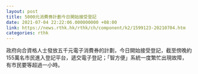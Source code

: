 ```yaml
---
layout: post
title: 5000元消費券計劃今日開始接受登記
date: 2021-07-04 22:22:06.000000000 +08:00
link: https://news.rthk.hk/rthk/ch/component/k2/1599123-20210704.htm
categories: rthk
---
```


政府向合資格人士發放五千元電子消費券的計劃，今日開始接受登記，截至傍晚約155萬名市民進入登記平台，遞交電子登記；「智方便」系統一度繁忙出現故障，有市民要等超過一小時。
